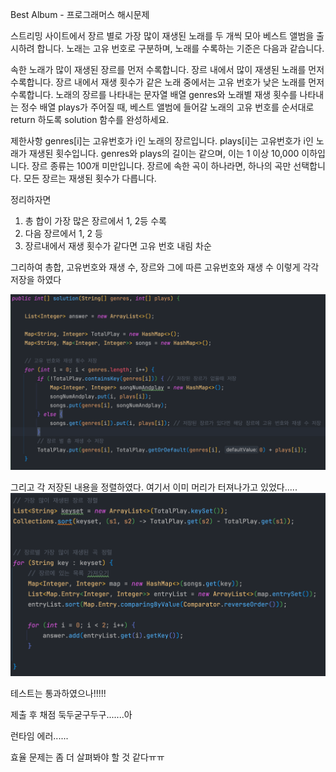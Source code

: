 Best Album - 프로그래머스 해시문제

스트리밍 사이트에서 장르 별로 가장 많이 재생된 노래를 두 개씩 모아 베스트 앨범을 출시하려 합니다. 노래는 고유 번호로 구분하며, 노래를 수록하는 기준은 다음과 같습니다.

속한 노래가 많이 재생된 장르를 먼저 수록합니다.
장르 내에서 많이 재생된 노래를 먼저 수록합니다.
장르 내에서 재생 횟수가 같은 노래 중에서는 고유 번호가 낮은 노래를 먼저 수록합니다.
노래의 장르를 나타내는 문자열 배열 genres와 노래별 재생 횟수를 나타내는 정수 배열 plays가 주어질 때, 베스트 앨범에 들어갈 노래의 고유 번호를 순서대로 return 하도록 solution 함수를 완성하세요.

제한사항
genres[i]는 고유번호가 i인 노래의 장르입니다.
plays[i]는 고유번호가 i인 노래가 재생된 횟수입니다.
genres와 plays의 길이는 같으며, 이는 1 이상 10,000 이하입니다.
장르 종류는 100개 미만입니다.
장르에 속한 곡이 하나라면, 하나의 곡만 선택합니다.
모든 장르는 재생된 횟수가 다릅니다.

정리하자면

1. 총 합이 가장 많은 장르에서 1, 2등 수록
2. 다음 장르에서 1, 2 등
3. 장르내에서 재생 횟수가 같다면 고유 번호 내림 차순

그리하여 총합, 고유번호와 재생 수, 장르와 그에 따른 고유번호와 재생 수
이렇게 각각 저장을 하였다

![](/img/Pasted%20image%2020240515163737.png)


그리고 각 저장된 내용을 정렬하였다.
여기서 이미 머리가 터져나가고 있었다.....
![](img/Pasted%20image%2020240515164143.png)

테스트는 통과하였으나!!!!!

제출 후 채점 둑두굳구두구.......아

런타임 에러......

효율 문제는 좀 더 살펴봐야 할 것 같다ㅠㅠ


